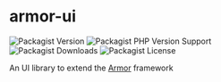 # armor-ui

![Packagist Version](https://img.shields.io/packagist/v/14mpr0gr4mm3r/armor-ui)
![Packagist PHP Version Support](https://img.shields.io/packagist/php-v/14mpr0gr4mm3r/armor-ui)
![Packagist Downloads](https://img.shields.io/packagist/dt/14mpr0gr4mm3r/armor-ui)
![Packagist License](https://img.shields.io/packagist/l/14mpr0gr4mm3r/armor-ui)

An UI library to extend the [Armor](https://github.com/14mPr0gr4mm3r/armor-lib) framework
